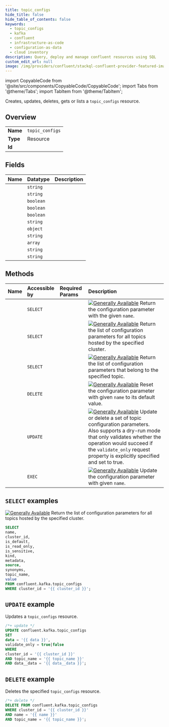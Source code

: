 ```yaml
---
title: topic_configs
hide_title: false
hide_table_of_contents: false
keywords:
  - topic_configs
  - kafka
  - confluent
  - infrastructure-as-code
  - configuration-as-data
  - cloud inventory
description: Query, deploy and manage confluent resources using SQL
custom_edit_url: null
image: /img/providers/confluent/stackql-confluent-provider-featured-image.png
---
```


import CopyableCode from '@site/src/components/CopyableCode/CopyableCode';
import Tabs from '@theme/Tabs';
import TabItem from '@theme/TabItem';

Creates, updates, deletes, gets or lists a <code>topic_configs</code> resource.

## Overview
<table><tbody>
<tr><td><b>Name</b></td><td><code>topic_configs</code></td></tr>
<tr><td><b>Type</b></td><td>Resource</td></tr>
<tr><td><b>Id</b></td><td><CopyableCode code="confluent.kafka.topic_configs" /></td></tr>
</tbody></table>

## Fields
| Name | Datatype | Description |
|:-----|:---------|:------------|
| <CopyableCode code="name" /> | `string` |  |
| <CopyableCode code="cluster_id" /> | `string` |  |
| <CopyableCode code="is_default" /> | `boolean` |  |
| <CopyableCode code="is_read_only" /> | `boolean` |  |
| <CopyableCode code="is_sensitive" /> | `boolean` |  |
| <CopyableCode code="kind" /> | `string` |  |
| <CopyableCode code="metadata" /> | `object` |  |
| <CopyableCode code="source" /> | `string` |  |
| <CopyableCode code="synonyms" /> | `array` |  |
| <CopyableCode code="topic_name" /> | `string` |  |
| <CopyableCode code="value" /> | `string` |  |

## Methods
| Name | Accessible by | Required Params | Description |
|:-----|:--------------|:----------------|:------------|
| <CopyableCode code="get_kafka_topic_config" /> | `SELECT` | <CopyableCode code="cluster_id, name, topic_name" /> | [![Generally Available](https://img.shields.io/badge/Lifecycle%20Stage-Generally%20Available-%2345c6e8)](#section/Versioning/API-Lifecycle-Policy) Return the configuration parameter with the given `name`. |
| <CopyableCode code="list_kafka_all_topic_configs" /> | `SELECT` | <CopyableCode code="cluster_id" /> | [![Generally Available](https://img.shields.io/badge/Lifecycle%20Stage-Generally%20Available-%2345c6e8)](#section/Versioning/API-Lifecycle-Policy) Return the list of configuration parameters for all topics hosted by the specified cluster. |
| <CopyableCode code="list_kafka_topic_configs" /> | `SELECT` | <CopyableCode code="cluster_id, topic_name" /> | [![Generally Available](https://img.shields.io/badge/Lifecycle%20Stage-Generally%20Available-%2345c6e8)](#section/Versioning/API-Lifecycle-Policy) Return the list of configuration parameters that belong to the specified topic. |
| <CopyableCode code="delete_kafka_topic_config" /> | `DELETE` | <CopyableCode code="cluster_id, name, topic_name" /> | [![Generally Available](https://img.shields.io/badge/Lifecycle%20Stage-Generally%20Available-%2345c6e8)](#section/Versioning/API-Lifecycle-Policy) Reset the configuration parameter with given `name` to its default value. |
| <CopyableCode code="update_kafka_topic_config_batch" /> | `UPDATE` | <CopyableCode code="cluster_id, topic_name, data__data" /> | [![Generally Available](https://img.shields.io/badge/Lifecycle%20Stage-Generally%20Available-%2345c6e8)](#section/Versioning/API-Lifecycle-Policy) Update or delete a set of topic configuration parameters. Also supports a dry-run mode that only validates whether the operation would succeed if the ``validate_only`` request property is explicitly specified and set to true. |
| <CopyableCode code="update_kafka_topic_config" /> | `EXEC` | <CopyableCode code="cluster_id, name, topic_name" /> | [![Generally Available](https://img.shields.io/badge/Lifecycle%20Stage-Generally%20Available-%2345c6e8)](#section/Versioning/API-Lifecycle-Policy) Update the configuration parameter with given `name`. |

## `SELECT` examples

[![Generally Available](https://img.shields.io/badge/Lifecycle%20Stage-Generally%20Available-%2345c6e8)](#section/Versioning/API-Lifecycle-Policy) Return the list of configuration parameters for all topics hosted by the specified cluster.


```sql
SELECT
name,
cluster_id,
is_default,
is_read_only,
is_sensitive,
kind,
metadata,
source,
synonyms,
topic_name,
value
FROM confluent.kafka.topic_configs
WHERE cluster_id = '{{ cluster_id }}';
```
## `UPDATE` example

Updates a <code>topic_configs</code> resource.

```sql
/*+ update */
UPDATE confluent.kafka.topic_configs
SET 
data = '{{ data }}',
validate_only = true|false
WHERE 
cluster_id = '{{ cluster_id }}'
AND topic_name = '{{ topic_name }}'
AND data__data = '{{ data__data }}';
```

## `DELETE` example

Deletes the specified <code>topic_configs</code> resource.

```sql
/*+ delete */
DELETE FROM confluent.kafka.topic_configs
WHERE cluster_id = '{{ cluster_id }}'
AND name = '{{ name }}'
AND topic_name = '{{ topic_name }}';
```
